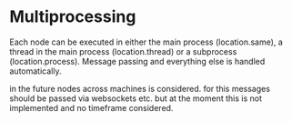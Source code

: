 # Multiprocessing

Each node can be executed in either the main process (location.same), a thread in the main process (location.thread) or a subprocess (location.process). Message passing and everything else is handled automatically. 

in the future nodes across machines is considered. for this messages should be passed via websockets etc. but at the moment this is not implemented and no timeframe considered.
